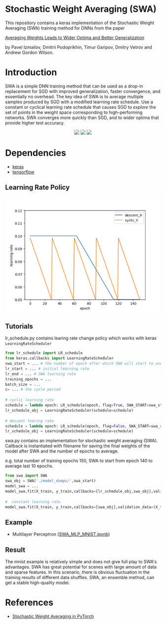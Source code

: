 # Stochastic Weight Averaging (SWA)
This repository contains a keras implementation of the Stochastic Weight Averaging (SWA) training method for DNNs from the paper

[Averaging Weights Leads to Wider Optima and Better Generalization](https://arxiv.org/abs/1803.05407)

by Pavel Izmailov, Dmitrii Podoprikhin, Timur Garipov, Dmitry Vetrov and Andrew Gordon Wilson.

# Introduction

SWA is a simple DNN training method that can be used as a drop-in replacement for SGD with improved generalization, faster convergence, and essentially no overhead. The key idea of SWA is to average multiple samples produced by SGD with a modified learning rate schedule. Use a constant or cyclical learning rate schedule that causes SGD to _explore_ the set of points in the weight space corresponding to high-performing networks. SWA converges more quickly than SGD, and to wider optima that provide higher test accuracy. 

<p align="center">
  <img src="https://user-images.githubusercontent.com/14368801/37633888-89fdc05a-2bca-11e8-88aa-dd3661a44c3f.png" width=250>
  <img src="https://user-images.githubusercontent.com/14368801/37633885-89d809a0-2bca-11e8-8d57-3bd78734cea3.png" width=250>
  <img src="https://user-images.githubusercontent.com/14368801/37633887-89e93784-2bca-11e8-9d71-a385ea72ff7c.png" width=250>
</p>

# Dependencies
* [keras](https://github.com/keras-team/keras)
* [tensorflow](https://github.com/tensorflow/tensorflow)

## Learning Rate Policy
![](./img/lr.png)

## Tutorials
lr_schedule.py contains learing rate change policy which works with keras `LearningRateScheduler`
```python
from lr_schedule import LR_schedule
from keras.callbacks import LearningRateScheduler
swa_start = ... # the number of epoch after which SWA will start to average models
lr_start = ... # initial learning rate
lr_end = ... # SWA learning rate 
training_epochs = ...
batch_size = ...
c= ... # the cycle period

# cyclic learning rate
schedule = lambda epoch: LR_schedule(epoch, flag=True, SWA_START=swa_start, lr_start=lr_start, lr_end=lr_end, c=c)
lr_schedule_obj = LearningRateScheduler(schedule=schedule)

# descent learing rate
schedule = lambda epoch: LR_schedule(epoch, flag=False, SWA_START=swa_start, lr_start=lr_start, lr_end=lr_end)
lr_schedule_obj = LearningRateScheduler(schedule=schedule)
```
swa.py contains an implementation for stochastic weight averaging (SWA). 
Callback is instantiated with filename for saving the final weights of the model after SWA and the number of epochs to average.

e.g. total number of training epochs 150, SWA to start from epoch 140 to average last 10 epochs.
```python
from swa import SWA
swa_obj = SWA('./model_dumps/',swa_start)
model_swa = ...
model_swa.fit(X_train, y_train,callbacks=[lr_schedule_obj,swa_obj],validation_data=(X_test, y_test),epochs=training_epochs,batch_size=batch_size)

#  constant learning rate
model_swa.fit(X_train, y_train,callbacks=[swa_obj],validation_data=(X_test, y_test),epochs=training_epochs,batch_size=batch_size)
```
## Example
- Multilayer Perceptron ([SWA_MLP_MNIST.ipynb](https://github.com/xuyiqiang-learn/SWA_keras/blob/master/SWA_MLP_MNIST.ipynb))

## Result
The mnist example is relatively simple and does not give full play to SWA's advantages.  SWA has great potential for scenes with large amount of data and sparse features.  In this scenario, there is obvious fluctuation in the training results of different data shuffles. SWA, an ensemble method, can get a stable high-quality model.
# References
 * [Stochastic Weight Averaging in PyTorch](https://github.com/timgaripov/swa)
 


